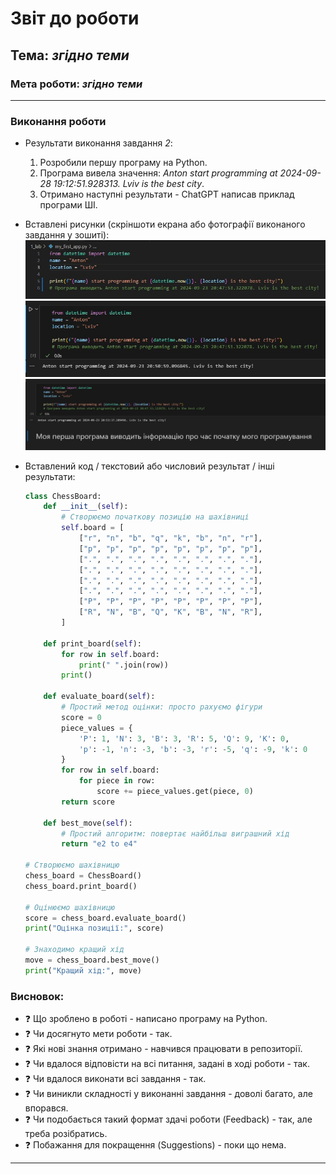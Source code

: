# Звіт до роботи

## Тема: _згідно теми_

### Мета роботи: _згідно теми_

---

### Виконання роботи

* Результати виконання завдання *2*:
    1. Розробили першу програму на Python.
    2. Програма вивела значення: *Anton start programming at 2024-09-28 19:12:51.928313. Lviv is the best city*.
    3. Отримано наступні результати - ChatGPT написав приклад програми ШІ.

* Вставлені рисунки (скріншоти екрана або фотографії виконаного завдання у зошиті):
   ![Скріншот1](Screenshot1.jpg)
   ![Скріншот2](Screenshot2.jpg)
   ![Скріншот3](Screenshot3.jpg)

* Вставлений код / текстовий або числовий результат / інші результати:
    ```python
    class ChessBoard:
        def __init__(self):
            # Створюємо початкову позицію на шахівниці
            self.board = [
                ["r", "n", "b", "q", "k", "b", "n", "r"],
                ["p", "p", "p", "p", "p", "p", "p", "p"],
                [".", ".", ".", ".", ".", ".", ".", "."],
                [".", ".", ".", ".", ".", ".", ".", "."],
                [".", ".", ".", ".", ".", ".", ".", "."],
                [".", ".", ".", ".", ".", ".", ".", "."],
                ["P", "P", "P", "P", "P", "P", "P", "P"],
                ["R", "N", "B", "Q", "K", "B", "N", "R"],
            ]

        def print_board(self):
            for row in self.board:
                print(" ".join(row))
            print()

        def evaluate_board(self):
            # Простий метод оцінки: просто рахуємо фігури
            score = 0
            piece_values = {
                'P': 1, 'N': 3, 'B': 3, 'R': 5, 'Q': 9, 'K': 0,
                'p': -1, 'n': -3, 'b': -3, 'r': -5, 'q': -9, 'k': 0
            }
            for row in self.board:
                for piece in row:
                    score += piece_values.get(piece, 0)
            return score

        def best_move(self):
            # Простий алгоритм: повертає найбільш виграшний хід
            return "e2 to e4"

    # Створюємо шахівницю
    chess_board = ChessBoard()
    chess_board.print_board()

    # Оцінюємо шахівницю
    score = chess_board.evaluate_board()
    print("Оцінка позиції:", score)

    # Знаходимо кращий хід
    move = chess_board.best_move()
    print("Кращий хід:", move)
    ```

### Висновок:
- :question: Що зроблено в роботі - написано програму на Python.
- :question: Чи досягнуто мети роботи - так.
- :question: Які нові знання отримано - навчився працювати в репозиторії.
- :question: Чи вдалося відповісти на всі питання, задані в ході роботи - так.
- :question: Чи вдалося виконати всі завдання - так.
- :question: Чи виникли складності у виконанні завдання - доволі багато, але впорався.
- :question: Чи подобається такий формат здачі роботи (Feedback) - так, але треба розібратись.
- :question: Побажання для покращення (Suggestions) - поки що нема.

---
